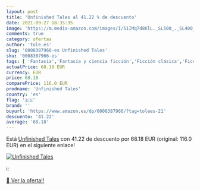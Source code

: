 ```yaml
---
layout: post
title: 'Unfinished Tales al 41.22 % de descuento'
date: 2021-09-27 18:35:35
image: 'https://m.media-amazon.com/images/I/51IMq7d8KlL._SL500_._SL400_.jpg'
comments: true
category: ofertas
author: 'tole.es'
slug: '0008387966-es Unfinished Tales'
sku: '0008387966-es'
tags: [ 'Fantasía','Fantasía y ciencia ficción','Ficción clásica','Ficción literaria','Ficción por género','Libros','Literatura y ficción', ]
actualPrice: 68.18 EUR
currency: EUR
price: 68.18
comparePrice: 116.0 EUR
prodname: 'Unfinished Tales'
country: 'es'
flag: '🇪🇸'
brand: ''
buyurl: 'https://www.amazon.es/dp/0008387966/?tag=tolees-21'
descuento: '41.22'
average: '68.18'
---
```


Está [Unfinished Tales](https://www.amazon.es/dp/0008387966/?tag=tolees-21) con 41.22 de descuento por 68.18 EUR (original: 116.0 EUR) en el siguiente enlace!

[![Unfinished Tales](https://m.media-amazon.com/images/I/51IMq7d8KlL._SL500_._SL400_.jpg)](https://www.amazon.es/dp/0008387966/?tag=tolees-21)

ℹ️:


[🛒 Ver la oferta!!](https://www.amazon.es/dp/0008387966/?tag=tolees-21)
